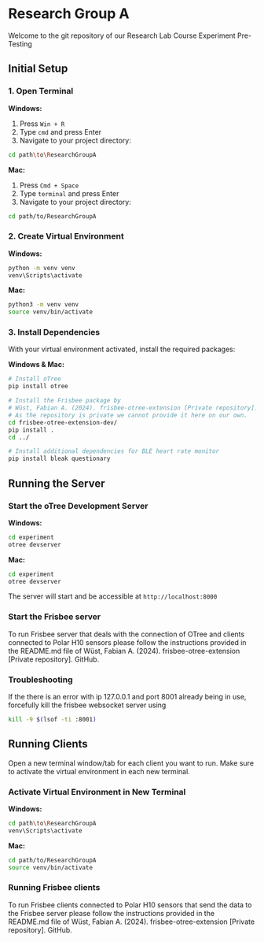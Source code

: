 # Research Group A
Welcome to the git repository of our Research Lab Course Experiment Pre-Testing

## Initial Setup

### 1. Open Terminal

**Windows:**
1. Press `Win + R`
2. Type `cmd` and press Enter
3. Navigate to your project directory:
```bash
cd path\to\ResearchGroupA
```

**Mac:**
1. Press `Cmd + Space`
2. Type `terminal` and press Enter
3. Navigate to your project directory:
```bash
cd path/to/ResearchGroupA
```

### 2. Create Virtual Environment

**Windows:**
```bash
python -m venv venv
venv\Scripts\activate
```

**Mac:**
```bash
python3 -m venv venv
source venv/bin/activate
```

### 3. Install Dependencies

With your virtual environment activated, install the required packages:

**Windows & Mac:**
```bash
# Install oTree
pip install otree

# Install the Frisbee package by 
# Wüst, Fabian A. (2024). frisbee-otree-extension [Private repository]. GitHub.
# As the repository is private we cannot provide it here on our own.
cd frisbee-otree-extension-dev/
pip install .
cd ../

# Install additional dependencies for BLE heart rate monitor
pip install bleak questionary
```

## Running the Server

### Start the oTree Development Server

**Windows:**
```bash
cd experiment
otree devserver
```

**Mac:**
```bash
cd experiment
otree devserver
```

The server will start and be accessible at `http://localhost:8000`

### Start the Frisbee server

To run Frisbee server that deals with the connection of OTree and clients connected to Polar H10 sensors please follow the
instructions provided in the README.md file of Wüst, Fabian A. (2024). frisbee-otree-extension [Private repository]. GitHub.

### Troubleshooting

If the there is an error with ip 127.0.0.1 and port 8001 already being in use, forcefully kill the frisbee websocket server using
```bash
kill -9 $(lsof -ti :8001)
```

## Running Clients

Open a new terminal window/tab for each client you want to run. Make sure to activate the virtual environment in each new terminal.

### Activate Virtual Environment in New Terminal

**Windows:**
```bash
cd path\to\ResearchGroupA
venv\Scripts\activate
```

**Mac:**
```bash
cd path/to/ResearchGroupA
source venv/bin/activate
```

### Running Frisbee clients

To run Frisbee clients connected to Polar H10 sensors that send the data to the Frisbee server please follow the
instructions provided in the README.md file of Wüst, Fabian A. (2024). frisbee-otree-extension [Private repository]. GitHub.


